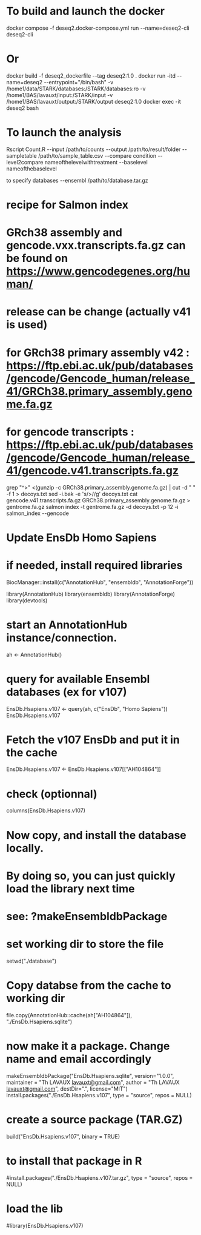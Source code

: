 # To build and launch the docker
docker compose -f deseq2.docker-compose.yml run --name=deseq2-cli deseq2-cli

# Or
docker build -f deseq2_dockerfile --tag deseq2:1.0 .
docker run -itd --name=deseq2 --entrypoint="/bin/bash" -v /home1/data/STARK/databases:/STARK/databases:ro -v /home1/BAS/lavauxt/input:/STARK/input  -v /home1/BAS/lavauxt/output:/STARK/output deseq2:1.0
docker exec -it deseq2 bash

# To launch the analysis
Rscript Count.R --input /path/to/counts --output /path/to/result/folder  --sampletable /path/to/sample_table.csv --compare condition --level2compare nameofthelevelwithtreatment --baselevel nameofthebaselevel

to specify databases --ensembl /path/to/database.tar.gz

# recipe for Salmon index
# GRch38 assembly and gencode.vxx.transcripts.fa.gz can be found on https://www.gencodegenes.org/human/
# release can be change (actually v41 is used)
# for GRch38 primary assembly v42 : https://ftp.ebi.ac.uk/pub/databases/gencode/Gencode_human/release_41/GRCh38.primary_assembly.genome.fa.gz
# for gencode transcripts : https://ftp.ebi.ac.uk/pub/databases/gencode/Gencode_human/release_41/gencode.v41.transcripts.fa.gz
grep "^>" <(gunzip -c GRCh38.primary_assembly.genome.fa.gz) | cut -d " " -f 1 > decoys.txt
sed -i.bak -e 's/>//g' decoys.txt
cat gencode.v41.transcripts.fa.gz GRCh38.primary_assembly.genome.fa.gz > gentrome.fa.gz
salmon index -t gentrome.fa.gz -d decoys.txt -p 12 -i salmon_index --gencode

# Update EnsDb Homo Sapiens
# if needed, install required libraries
BiocManager::install(c("AnnotationHub", "ensembldb", "AnnotationForge"))

library(AnnotationHub)
library(ensembldb)
library(AnnotationForge)
library(devtools)

# start an AnnotationHub instance/connection.
ah <- AnnotationHub()

# query for available Ensembl databases (ex for v107)
EnsDb.Hsapiens.v107 <- query(ah, c("EnsDb", "Homo Sapiens"))
EnsDb.Hsapiens.v107

# Fetch the v107 EnsDb and put it in the cache
EnsDb.Hsapiens.v107 <- EnsDb.Hsapiens.v107[["AH104864"]]

# check (optionnal)
columns(EnsDb.Hsapiens.v107)

# Now copy, and install the database locally.
# By doing so, you can just quickly load the library next time
# see: ?makeEnsembldbPackage
# set working dir to store the file
setwd("./database")

# Copy databse from the cache to working dir
file.copy(AnnotationHub::cache(ah["AH104864"]), "./EnsDb.Hsapiens.sqlite")

# now make it a package. Change name and email accordingly
makeEnsembldbPackage("EnsDb.Hsapiens.sqlite", version="1.0.0", maintainer = "Th LAVAUX <lavauxt@gmail.com>", author = "Th LAVAUX <lavauxt@gmail.com>", destDir=".", license="MIT")
install.packages("./EnsDb.Hsapiens.v107", type = "source", repos = NULL)

# create a source package (TAR.GZ)
build("EnsDb.Hsapiens.v107", binary = TRUE)

# to install that package in R
#install.packages("./EnsDb.Hsapiens.v107.tar.gz", type = "source", repos = NULL)
# load the lib
#library(EnsDb.Hsapiens.v107)
